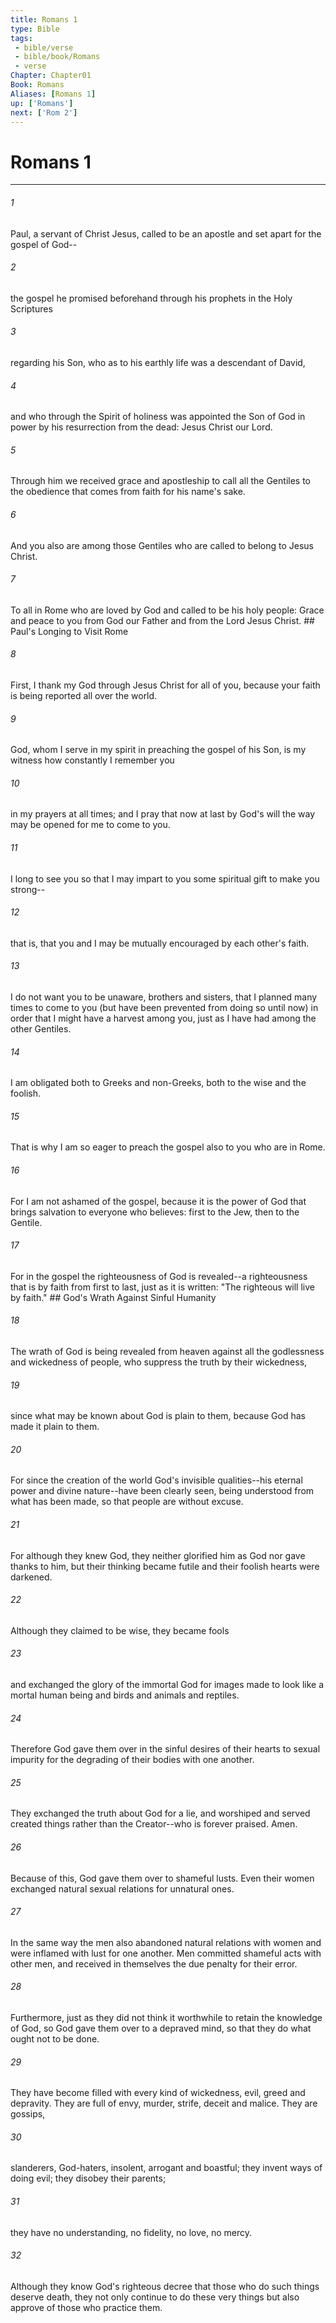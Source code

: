 ```yaml
---
title: Romans 1
type: Bible
tags:
 - bible/verse
 - bible/book/Romans
 - verse
Chapter: Chapter01
Book: Romans
Aliases: [Romans 1]
up: ['Romans']
next: ['Rom 2']
---
```

# Romans 1

***


###### 1 
Paul, a servant of Christ Jesus, called to be an apostle and set apart for the gospel of God-- 

###### 2 
the gospel he promised beforehand through his prophets in the Holy Scriptures 

###### 3 
regarding his Son, who as to his earthly life was a descendant of David, 

###### 4 
and who through the Spirit of holiness was appointed the Son of God in power by his resurrection from the dead: Jesus Christ our Lord. 

###### 5 
Through him we received grace and apostleship to call all the Gentiles to the obedience that comes from faith for his name's sake. 

###### 6 
And you also are among those Gentiles who are called to belong to Jesus Christ. 

###### 7 
To all in Rome who are loved by God and called to be his holy people: Grace and peace to you from God our Father and from the Lord Jesus Christ. ## Paul's Longing to Visit Rome 

###### 8 
First, I thank my God through Jesus Christ for all of you, because your faith is being reported all over the world. 

###### 9 
God, whom I serve in my spirit in preaching the gospel of his Son, is my witness how constantly I remember you 

###### 10 
in my prayers at all times; and I pray that now at last by God's will the way may be opened for me to come to you. 

###### 11 
I long to see you so that I may impart to you some spiritual gift to make you strong-- 

###### 12 
that is, that you and I may be mutually encouraged by each other's faith. 

###### 13 
I do not want you to be unaware, brothers and sisters, that I planned many times to come to you (but have been prevented from doing so until now) in order that I might have a harvest among you, just as I have had among the other Gentiles. 

###### 14 
I am obligated both to Greeks and non-Greeks, both to the wise and the foolish. 

###### 15 
That is why I am so eager to preach the gospel also to you who are in Rome. 

###### 16 
For I am not ashamed of the gospel, because it is the power of God that brings salvation to everyone who believes: first to the Jew, then to the Gentile. 

###### 17 
For in the gospel the righteousness of God is revealed--a righteousness that is by faith from first to last, just as it is written: "The righteous will live by faith." ## God's Wrath Against Sinful Humanity 

###### 18 
The wrath of God is being revealed from heaven against all the godlessness and wickedness of people, who suppress the truth by their wickedness, 

###### 19 
since what may be known about God is plain to them, because God has made it plain to them. 

###### 20 
For since the creation of the world God's invisible qualities--his eternal power and divine nature--have been clearly seen, being understood from what has been made, so that people are without excuse. 

###### 21 
For although they knew God, they neither glorified him as God nor gave thanks to him, but their thinking became futile and their foolish hearts were darkened. 

###### 22 
Although they claimed to be wise, they became fools 

###### 23 
and exchanged the glory of the immortal God for images made to look like a mortal human being and birds and animals and reptiles. 

###### 24 
Therefore God gave them over in the sinful desires of their hearts to sexual impurity for the degrading of their bodies with one another. 

###### 25 
They exchanged the truth about God for a lie, and worshiped and served created things rather than the Creator--who is forever praised. Amen. 

###### 26 
Because of this, God gave them over to shameful lusts. Even their women exchanged natural sexual relations for unnatural ones. 

###### 27 
In the same way the men also abandoned natural relations with women and were inflamed with lust for one another. Men committed shameful acts with other men, and received in themselves the due penalty for their error. 

###### 28 
Furthermore, just as they did not think it worthwhile to retain the knowledge of God, so God gave them over to a depraved mind, so that they do what ought not to be done. 

###### 29 
They have become filled with every kind of wickedness, evil, greed and depravity. They are full of envy, murder, strife, deceit and malice. They are gossips, 

###### 30 
slanderers, God-haters, insolent, arrogant and boastful; they invent ways of doing evil; they disobey their parents; 

###### 31 
they have no understanding, no fidelity, no love, no mercy. 

###### 32 
Although they know God's righteous decree that those who do such things deserve death, they not only continue to do these very things but also approve of those who practice them. 
